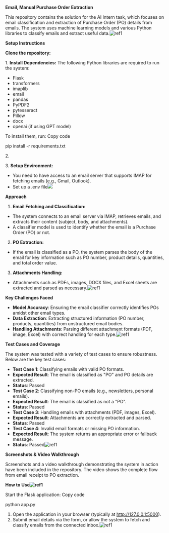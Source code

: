 ﻿**Email, Manual Purchase Order Extraction**

This repository contains the solution for the AI Intern task, which focuses on email classification and extraction of Purchase Order (PO) details from emails. The system uses machine learning models and various Python libraries to classify emails and extract useful data.![ref1]

**Setup Instructions**

**Clone the repository:**

1\. **Install Dependencies:** The following Python libraries are required to run the system:

- Flask
- transformers
- imaplib
- email
- pandas
- PyPDF2
- pytesseract
- Pillow
- docx
- openai (if using GPT model)

To install them, run: Copy code

pip install -r requirements.txt

2\.

3\. **Setup Environment:**

- You need to have access to an email server that supports IMAP for fetching emails (e.g., Gmail, Outlook).
- Set up a .env file![](Aspose.Words.1a8e351d-6e1c-4a52-b439-5abf22b1bb2c.002.png)

**Approach**

1. **Email Fetching and Classification:**
- The system connects to an email server via IMAP, retrieves emails, and extracts their content (subject, body, and attachments).
- A classifier model is used to identify whether the email is a Purchase Order (PO) or not.
2. **PO Extraction:**
- If the email is classified as a PO, the system parses the body of the email for key information such as PO number, product details, quantities, and total order value.
3. **Attachments Handling:**
- Attachments such as PDFs, images, DOCX files, and Excel sheets are extracted and parsed as necessary.![ref1]

**Key Challenges Faced**

- **Model Accuracy**: Ensuring the email classifier correctly identifies POs amidst other email types.
- **Data Extraction**: Extracting structured information (PO number, products, quantities) from unstructured email bodies.
- **Handling Attachments**: Parsing different attachment formats (PDF, image, Excel) with correct handling for each type.![ref1]

**Test Cases and Coverage**

The system was tested with a variety of test cases to ensure robustness. Below are the key test cases:

- **Test Case 1**: Classifying emails with valid PO formats.
- **Expected Result**: The email is classified as "PO" and PO details are extracted.
- **Status**: Passed
- **Test Case 2**: Classifying non-PO emails (e.g., newsletters, personal emails).
- **Expected Result**: The email is classified as not a "PO".
- **Status**: Passed
- **Test Case 3**: Handling emails with attachments (PDF, images, Excel).
- **Expected Result**: Attachments are correctly extracted and parsed.
- **Status**: Passed
- **Test Case 4**: Invalid email formats or missing PO information.
- **Expected Result**: The system returns an appropriate error or fallback message.
- **Status**: Passed![ref1]

**Screenshots & Video Walkthrough**

Screenshots and a video walkthrough demonstrating the system in action have been included in the repository. The video shows the complete flow from email receipt to PO extraction.

**How to Use![ref1]**

Start the Flask application: Copy code

python app.py

1. Open the application in your browser (typically at http://127.0.0.1:5000).
1. Submit email details via the form, or allow the system to fetch and classify emails from the connected inbox.![ref1]

[ref1]: Aspose.Words.1a8e351d-6e1c-4a52-b439-5abf22b1bb2c.001.png
